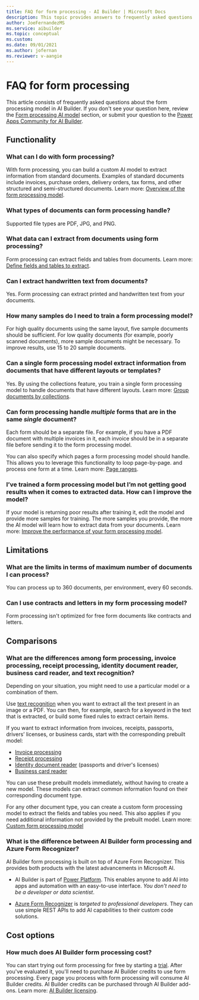 ```yaml
---
title: FAQ for form processing - AI Builder | Microsoft Docs
description: This topic provides answers to frequently asked questions about the form processing model in AI Builder.
author: JoeFernandezMS
ms.service: aibuilder
ms.topic: conceptual
ms.custom: 
ms.date: 09/01/2021
ms.author: jofernan
ms.reviewer: v-aangie
---
```


# FAQ for form processing

This article consists of frequently asked questions about the form processing model in AI Builder. If you don't see your question here, review the [Form processing AI model](form-processing-model-overview.md) section, or submit your question to the [Power Apps Community for AI Builder](https://powerusers.microsoft.com/t5/AI-Builder/bd-p/AIBuilder1).

## Functionality

### What can I do with form processing?

With form processing, you can build a custom AI model to extract information from standard documents. Examples of standard documents include invoices, purchase orders, delivery orders, tax forms, and other structured and semi-structured documents. Learn more: [Overview of the form processing model](form-processing-model-overview.md).

### What types of documents can form processing handle?

Supported file types are PDF, JPG, and PNG.

### What data can I extract from documents using form processing?

Form processing can extract fields and tables from documents. Learn more: [Define fields and tables to extract](create-form-processing-model.md).

### Can I extract handwritten text from documents?

Yes. Form processing can extract printed and handwritten text from your documents.

<!-- Can I extract tables that span across multiple pages?
Coming soon -->

### How many samples do I need to train a form processing model?

For high quality documents using the same layout, five sample documents should be sufficient. For low quality documents (for example, poorly scanned documents), more sample documents might be necessary. To improve results, use 15 to 20 sample documents.

### Can a single form processing model extract information from documents that have different layouts or templates?

Yes. By using the collections feature, you train a single form processing model to handle documents that have different layouts. Learn more: [Group documents by collections](create-form-processing-model.md).

### Can form processing handle *multiple* forms that are in the same *single* document?

Each form should be a separate file. For example, if you have a PDF document with multiple invoices in it, each invoice should be in a separate file before sending it to the form processing model.

You can also specify which pages a form processing model should handle. This allows you to leverage this functionality to loop page-by-page. and process one form at a time. Learn more: [Page ranges](form-processing-model-in-flow.md).

### I’ve trained a form processing model but I’m not getting good results when it comes to extracted data. How can I improve the model?

If your model is returning poor results after training it, edit the model and provide more samples for training. The more samples you provide, the more the AI model will learn how to extract data from your documents. Learn more: [Improve the performance of your form processing model](improve-form-processing-performance.md).


## Limitations

### What are the limits in terms of maximum number of documents I can process?

You can process up to 360 documents, per environment, every 60 seconds.

### Can I use contracts and letters in my form processing model?

Form processing isn't optimized for free form documents like contracts and letters.

## Comparisons

### What are the differences among form processing, invoice processing, receipt processing, identity document reader, business card reader, and text recognition?

Depending on your situation, you might need to use a particular model or a combination of them.

Use [text recognition](prebuilt-text-recognition.md) when you want to extract all the text present in an image or a PDF. You can then, for example, search for a keyword in the text that is extracted, or build some fixed rules to extract certain items.
 
If you want to extract information from invoices, receipts, passports, drivers’ licenses, or business cards, start with the corresponding prebuilt model:

- [Invoice processing](prebuilt-invoice-processing.md)
- [Receipt processing](prebuilt-receipt-processing.md)
- [Identity document reader](prebuilt-id-reader.md) (passports and driver's licenses)
- [Business card reader](prebuilt-business-card.md)

You can use these prebuilt models immediately, without having to create a new model. These models can extract common information found on their corresponding document type.

For any other document type, you can create a custom form processing model to extract the fields and tables you need. This also applies if you need additional information not provided by the prebuilt model. Learn more: [Custom form processing model](form-processing-model-overview.md)

### What is the difference between AI Builder form processing and Azure Form Recognizer?

AI Builder form processing is built on top of Azure Form Recognizer. This provides both products with the latest advancements in Microsoft AI.

- AI Builder is part of [Power Platform](/power-platform/). This enables anyone to add AI into apps and automation with an easy-to-use interface. *You don't need to be a developer or data scientist*.

- [Azure Form Recognizer](/azure/applied-ai-services/form-recognizer/overview) is *targeted to professional developers*. They can use simple REST APIs to add AI capabilities to their custom code solutions.  

## Cost options

### How much does AI Builder form processing cost?

You can start trying out form processing for free by starting a [trial](administer-licensing.md). After you've evaluated it, you'll need to purchase AI Builder credits to use form processing. Every page you process with form processing will consume AI Builder credits. AI Builder credits can be purchased through AI Builder add-ons. Learn more: [AI Builder licensing](administer-licensing.md).

